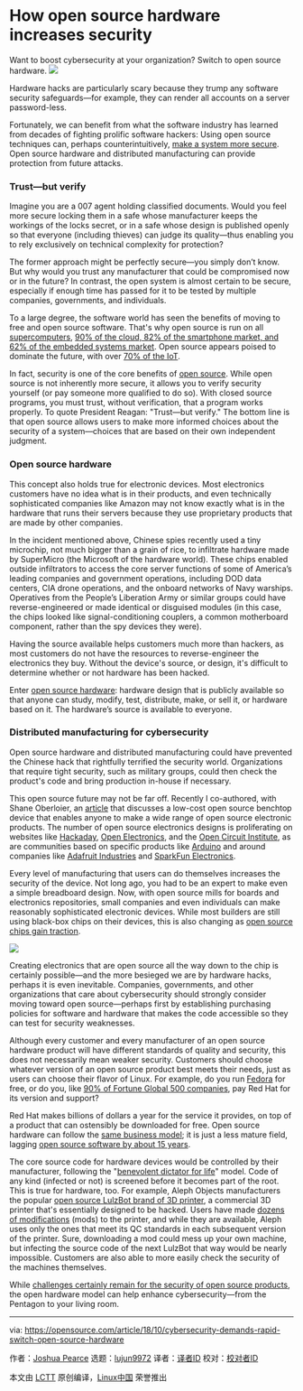 How open source hardware increases security
======
Want to boost cybersecurity at your organization? Switch to open source hardware.
![](https://opensource.com/sites/default/files/styles/image-full-size/public/lead-images/esp8266_board_hardware.jpg?itok=OTmNpKV1)

Hardware hacks are particularly scary because they trump any software security safeguards—for example, they can render all accounts on a server password-less.

Fortunately, we can benefit from what the software industry has learned from decades of fighting prolific software hackers: Using open source techniques can, perhaps counterintuitively, [make a system more secure][1]. Open source hardware and distributed manufacturing can provide protection from future attacks.

### Trust—but verify

Imagine you are a 007 agent holding classified documents. Would you feel more secure locking them in a safe whose manufacturer keeps the workings of the locks secret, or in a safe whose design is published openly so that everyone (including thieves) can judge its quality—thus enabling you to rely exclusively on technical complexity for protection?

The former approach might be perfectly secure—you simply don’t know. But why would you trust any manufacturer that could be compromised now or in the future? In contrast, the open system is almost certain to be secure, especially if enough time has passed for it to be tested by multiple companies, governments, and individuals.

To a large degree, the software world has seen the benefits of moving to free and open source software. That's why open source is run on all [supercomputers][2], [90% of the cloud, 82% of the smartphone market, and 62% of the embedded systems market][3]. Open source appears poised to dominate the future, with over [70% of the IoT][4].

In fact, security is one of the core benefits of [open source][5]. While open source is not inherently more secure, it allows you to verify security yourself (or pay someone more qualified to do so). With closed source programs, you must trust, without verification, that a program works properly. To quote President Reagan: "Trust—but verify." The bottom line is that open source allows users to make more informed choices about the security of a system—choices that are based on their own independent judgment.

### Open source hardware

This concept also holds true for electronic devices. Most electronics customers have no idea what is in their products, and even technically sophisticated companies like Amazon may not know exactly what is in the hardware that runs their servers because they use proprietary products that are made by other companies.

In the incident mentioned above, Chinese spies recently used a tiny microchip, not much bigger than a grain of rice, to infiltrate hardware made by SuperMicro (the Microsoft of the hardware world). These chips enabled outside infiltrators to access the core server functions of some of America’s leading companies and government operations, including DOD data centers, CIA drone operations, and the onboard networks of Navy warships. Operatives from the People’s Liberation Army or similar groups could have reverse-engineered or made identical or disguised modules (in this case, the chips looked like signal-conditioning couplers, a common motherboard component, rather than the spy devices they were).

Having the source available helps customers much more than hackers, as most customers do not have the resources to reverse-engineer the electronics they buy. Without the device's source, or design, it's difficult to determine whether or not hardware has been hacked.

Enter [open source hardware][6]: hardware design that is publicly available so that anyone can study, modify, test, distribute, make, or sell it, or hardware based on it. The hardware’s source is available to everyone.

### Distributed manufacturing for cybersecurity

Open source hardware and distributed manufacturing could have prevented the Chinese hack that rightfully terrified the security world. Organizations that require tight security, such as military groups, could then check the product's code and bring production in-house if necessary.

This open source future may not be far off. Recently I co-authored, with Shane Oberloier, an [article][7] that discusses a low-cost open source benchtop device that enables anyone to make a wide range of open source electronic products. The number of open source electronics designs is proliferating on websites like [Hackaday][8], [Open Electronics][9], and the [Open Circuit Institute][10], as are communities based on specific products like [Arduino][11] and around companies like [Adafruit Industries][12] and [SparkFun Electronics][13].

Every level of manufacturing that users can do themselves increases the security of the device. Not long ago, you had to be an expert to make even a simple breadboard design. Now, with open source mills for boards and electronics repositories, small companies and even individuals can make reasonably sophisticated electronic devices. While most builders are still using black-box chips on their devices, this is also changing as [open source chips gain traction][14].

![](https://opensource.com/sites/default/files/uploads/800px-oscircuitmill.png)

Creating electronics that are open source all the way down to the chip is certainly possible—and the more besieged we are by hardware hacks, perhaps it is even inevitable. Companies, governments, and other organizations that care about cybersecurity should strongly consider moving toward open source—perhaps first by establishing purchasing policies for software and hardware that makes the code accessible so they can test for security weaknesses.

Although every customer and every manufacturer of an open source hardware product will have different standards of quality and security, this does not necessarily mean weaker security. Customers should choose whatever version of an open source product best meets their needs, just as users can choose their flavor of Linux. For example, do you run [Fedora][15] for free, or do you, like [90% of Fortune Global 500 companies][16], pay Red Hat for its version and support?

Red Hat makes billions of dollars a year for the service it provides, on top of a product that can ostensibly be downloaded for free. Open source hardware can follow the [same business model][17]; it is just a less mature field, lagging [open source software by about 15 years][18].

The core source code for hardware devices would be controlled by their manufacturer, following the "[benevolent dictator for life][19]" model. Code of any kind (infected or not) is screened before it becomes part of the root. This is true for hardware, too. For example, Aleph Objects manufacturers the popular [open source LulzBot brand of 3D printer][20], a commercial 3D printer that's essentially designed to be hacked. Users have made [dozens of modifications][21] (mods) to the printer, and while they are available, Aleph uses only the ones that meet its QC standards in each subsequent version of the printer. Sure, downloading a mod could mess up your own machine, but infecting the source code of the next LulzBot that way would be nearly impossible. Customers are also able to more easily check the security of the machines themselves.

While [challenges certainly remain for the security of open source products][22], the open hardware model can help enhance cybersecurity—from the Pentagon to your living room.

--------------------------------------------------------------------------------

via: https://opensource.com/article/18/10/cybersecurity-demands-rapid-switch-open-source-hardware

作者：[Joshua Pearce][a]
选题：[lujun9972][b]
译者：[译者ID](https://github.com/译者ID)
校对：[校对者ID](https://github.com/校对者ID)

本文由 [LCTT](https://github.com/LCTT/TranslateProject) 原创编译，[Linux中国](https://linux.cn/) 荣誉推出

[a]: https://opensource.com/users/jmpearce
[b]: https://github.com/lujun9972
[1]: https://dl.acm.org/citation.cfm?id=1188921
[2]: https://www.zdnet.com/article/supercomputers-all-linux-all-the-time/
[3]: https://www.serverwatch.com/server-news/linux-foundation-on-track-for-best-year-ever-as-open-source-dominates.html
[4]: https://www.itprotoday.com/iot/survey-shows-linux-top-operating-system-internet-things-devices
[5]: https://www.infoworld.com/article/2985242/linux/why-is-open-source-software-more-secure.html
[6]: https://www.oshwa.org/definition/
[7]: https://www.mdpi.com/2411-5134/3/3/64/htm
[8]: https://hackaday.io/
[9]: https://www.open-electronics.org/
[10]: http://opencircuitinstitute.org/
[11]: https://www.arduino.cc/
[12]: http://www.adafruit.com/
[13]: https://www.sparkfun.com/
[14]: https://www.wired.com/story/using-open-source-designs-to-create-more-specialized-chips/
[15]: https://getfedora.org/
[16]: https://www.redhat.com/en/technologies/linux-platforms/enterprise-linux
[17]: https://openhardware.metajnl.com/articles/10.5334/joh.4/
[18]: https://www.mdpi.com/2411-5134/3/3/44/htm
[19]: https://www.theatlantic.com/technology/archive/2014/01/on-the-reign-of-benevolent-dictators-for-life-in-software/283139/
[20]: https://www.lulzbot.com/
[21]: https://forum.lulzbot.com/viewtopic.php?t=2378
[22]: https://ieeexplore.ieee.org/abstract/document/8250205
